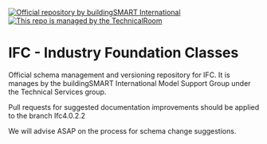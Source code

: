 [![Official repository by buildingSMART International](https://img.shields.io/badge/buildingSMART-Official%20Repository-orange.svg)](https://www.buildingsmart.org/)
[![This repo is managed by the TechnicalRoom](https://img.shields.io/badge/%20-TechnicalRoom-blue.svg)](https://www.buildingsmart.org/standards/rooms-and-groups/technical-room/)

# IFC - Industry Foundation Classes

Official schema management and versioning repository for IFC. It is manages by the buildingSMART International Model Support Group under the Technical Services group.

Pull requests for suggested documentation improvements should be applied to the branch Ifc4.0.2.2

We will advise ASAP on the process for schema change suggestions.
